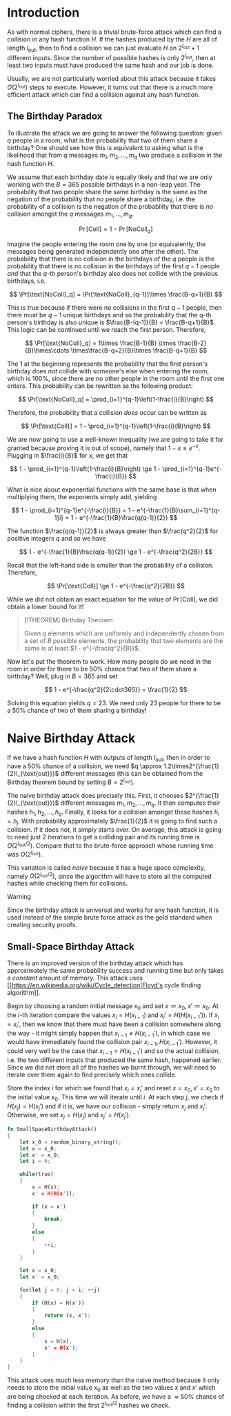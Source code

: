 # Introduction

As with normal ciphers, there is a trivial brute-force attack which can find a collision in any hash function $H$. If the hashes produced by the $H$ are all of length $l_{\text{out}}$, then to find a collision we can just evaluate $H$ on $2^{l_{\text{out}}}+1$ different inputs. Since the number of possible hashes is only $2^{l_{\text{out}}}$, then at least two inputs must have produced the same hash and our job is done. 

Usually, we are not particularly worried about this attack because it takes $O(2^{l_{\text{out}}})$ steps to execute. However, it turns out that there is a much more efficient attack which can find a collision against any hash function.

## The Birthday Paradox
To illustrate the attack we are going to answer the following question: given $q$ people in a room, what is the probability that two of them share a birthday? One should see how this is equivalent to asking what is the likelihood that from $q$ messages $m_1, m_2, ..., m_q$ two produce a collision in the hash function $H$.

We assume that each birthday date is equally likely and that we are only working with the $B = 365$ possible birthdays in a non-leap year. The probability that two people share the same birthday is the same as the negation of the probability that *no* people share a birthday, i.e.
the probability of a collision is the negation of the probability that there is *no* collision amongst the $q$ messages $m_1, ..., m_q$.

$$
\Pr[\text{Coll}] = 1 - \Pr[\text{NoColl}_q]
$$

Imagine the people entering the room one by one (or equivalently, the messages being generated independently one after the other). The probability that there is no collision in the birthdays of the $q$ people is the probability that there is no collision in the birthdays of the first $q-1$ people *and* that the $q$-th person's birthday also does not collide with the previous birthdays, i.e.

$$
\Pr[\text{NoColl}_q] = \Pr[\text{NoColl}_{q-1}]\times \frac{B-q+1}{B}
$$

This is true because if there were no collisions in the first $q-1$ people, then there must be $q-1$ unique birthdays and so the probability that the $q$-th person's birthday is also unique is $\frac{B-(q-1)}{B} = \frac{B-q+1}{B}$. This logic can be continued until we reach the first person. Therefore,

$$
\Pr[\text{NoColl}_q] = 1\times \frac{B-1}{B} \times \frac{B-2}{B}\times\cdots \times\frac{B-q+2}{B}\times \frac{B-q+1}{B}
$$

The 1 at the beginning represents the probability that the first person's birthday does *not* collide with someone's else when entering the room, which is 100%, since there are no other people in the room until the first one enters. This probability can be rewritten as the following product:

$$
\Pr[\text{NoColl}_q] = \prod_{i=1}^{q-1}\left(1-\frac{i}{B}\right)
$$

Therefore, the probability that a collision *does* occur can be written as

$$
\Pr[\text{Coll}] = 1 - \prod_{i=1}^{q-1}\left(1-\frac{i}{B}\right)
$$

We are now going to use a well-known inequality (we are going to take it for granted because proving it is out of scope), namely that $1-x \le e^{-x}$. Plugging in $\frac{i}{B}$ for $x$, we get that

$$
1 - \prod_{i=1}^{q-1}\left(1-\frac{i}{B}\right) \ge 1 - \prod_{i=1}^{q-1}e^{-\frac{i}{B}}
$$

What is nice about exponential functions with the same base is that when multiplying them, the exponents simply add, yielding

$$
1 - \prod_{i=1}^{q-1}e^{-\frac{i}{B}} = 1 - e^{-\frac{1}{B}\sum_{i=1}^{q-1}i} = 1 - e^{-\frac{1}{B}\frac{q(q-1)}{2}}
$$

The function $\frac{q(q-1)}{2}$ is always greater than $\frac{q^2}{2}$ for positive integers $q$ and so we have

$$
1 - e^{-\frac{1}{B}\frac{q(q-1)}{2}} \ge 1 - e^{-\frac{q^2}{2B}}
$$

Recall that the left-hand side is smaller than the probability of a collision. Therefore,

$$
\Pr[\text{Coll}] \ge 1 - e^{-\frac{q^2}{2B}}
$$

While we did not obtain an exact equation for the value of $\Pr[\text{Coll}]$, we did obtain a lower bound for it! 

>[!THEOREM] Birthday Theorem
>
>Given $q$ elements which are uniformly and independently chosen from a set of $B$ possible elements, the probability that two elements are the same is at least $1 - e^{-\frac{q^2}{B}}$.
>

Now let's put the theorem to work. How many people do we need in the room in order for there to be 50% chance that two of them share a birthday? Well, plug in $B = 365$ and set 

$$
1 - e^{-\frac{q^2}{2\cdot365}} = \frac{1}{2}
$$

Solving this equation yields $q = 23$. We need only 23 people for there to be a 50% chance of two of them sharing a birthday!

# Naive Birthday Attack

If we have a hash function $H$ with outputs of length $l_{\text{out}}$, then in order to have a 50% chance of a collision, we need $q \approx 1.2\times2^{\frac{1}{2}l_{\text{out}}}$ different messages (this can be obtained from the Birthday theorem bound by setting $B = 2^{l_{\text{out}}}$). 

The naive birthday attack does precisely this. First, it chooses $2^{\frac{1}{2}l_{\text{out}}}$ different messages $m_1, m_2, ..., m_q$. It then computes their hashes $h_1, h_2, ..., h_q$. Finally, it looks for a collision amongst these hashes $h_i = h_j$. With probability approximately $\frac{1}{2}$ it is going to find such a collision. If it does not, it simply starts over. On average, this attack is going to need just 2 iterations to get a colliding pair and its running time is $O(2^{l_{\text{out}}/2})$. Compare that to the brute-force approach whose running time was $O(2^{l_{\text{out}}})$.

This variation is called *naive* because it has a huge space complexity, namely $O(2^{l_{\text{out}}/2})$, since the algorithm will have to store all the computed hashes while checking them for collisions.

>[!WARNING]
>
>Since the birthday attack is universal and works for any hash function, it is used instead of the simple brute force attack as the gold standard when creating security proofs.
>

## Small-Space Birthday Attack

There is an improved version of the birthday attack which has approximately the same probability success and running time but only takes a *constant* amount of memory. This attack uses [[https://en.wikipedia.org/wiki/Cycle_detection|Floyd's cycle finding algorithm]].

Begin by choosing a random initial message $x_0$ and set $x \coloneqq x_0, x' \coloneqq x_0$. At the $i$-th iteration compare the values $x_i = H(x_{i-1})$ and $x_i' = H(H(x_{i-1}'))$. If $x_i = x_i'$, then we know that there must have been a collision somewhere along the way - it might simply happen that $x_{i-1} \ne  H(x_{i-1}')$, in which case we would have immediately found the collision pair $x_{i-1}, H(x_{i-1}')$. However, it could very well be the case that $x_{i-1} =  H(x_{i-1}')$ and so the actual collision, i.e. the two different inputs that produced the same hash, happened earlier. Since we did not store all of the hashes we burnt through, we will need to iterate over them again to find precisely which ones collide.

Store the index $i$ for which we found that $x_i = x_i'$ and reset $x = x_0, x' = x_0$ to the initial value $x_0$. This time we will iterate until $i$. At each step $j$, we check if $H(x_j) = H(x_j')$ and if it is, we have our collision - simply return $x_j$ and $x_j'$. Otherwise, we set $x_j = H(x_j)$ and $x_j' =H(x_j')$.

```rust
fn SmallSpaceBirthdayAttack()
{
	let x_0 = random_binary_string();
	let x = x_0;
	let x' = x_0;
	let i = 0;
	
	while(true)
	{
		x = H(x);
		x' = H(H(x'));
		
		if (x = x')
		{
			break;
		}
		else
		{
			++i;
		}
	}
	
	let x = x_0;
	let x' = x_0;
	
	for(let j = 0; j < i; ++j)
	{
		if (H(x) = H(x'))
		{
			return (x, x');
		}
		else
		{
			x = H(x);
			x' = H(x');
		}
	}
}
```

This attack uses much less memory than the naive method because it only needs to store the initial value $x_0$ as well as the two values $x$ and $x'$ which are being checked at each iteration. As before, we have a $\approx 50\%$ chance of finding a collision within the first $2^{l_{\text{out}}/2}$ hashes we check.